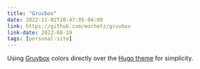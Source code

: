 ```yaml
---
title: "Gruvbox"
date: 2022-11-02T20:47:05-04:00
link: https://github.com/morhetz/gruvbox
link-date: 2022-08-19
tags: [personal-site]
---
```


Using [Gruvbox](https://github.com/morhetz/gruvbox) colors directly over the [Hugo theme](https://themes.gohugo.io/themes/hugo-theme-gruvbox/) for simplicity.
